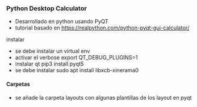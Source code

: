 ### Python Desktop Calculator

- Desarrollado en python usando PyQT
- tutorial basado en https://realpython.com/python-pyqt-gui-calculator/

instalar
- se debe instalar un virtual env
- activar el verbose export QT_DEBUG_PLUGINS=1
- instalar qt pip3 install pyqt5
- se debe instalar sudo apt install libxcb-xinerama0 


#### Carpetas

- se añade la carpeta layouts con algunas plantillas de los layout en pyqt